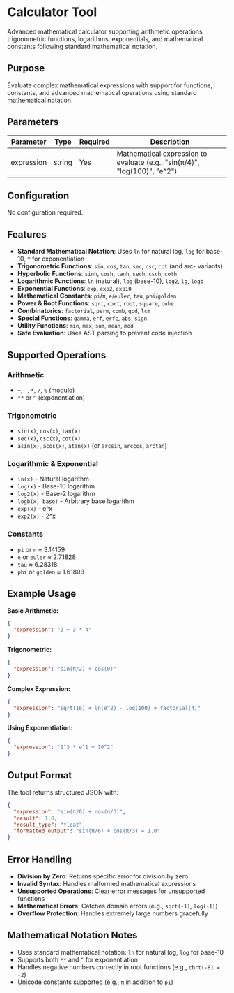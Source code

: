 # Calculator Tool

Advanced mathematical calculator supporting arithmetic operations, trigonometric functions, logarithms, exponentials, and mathematical constants following standard mathematical notation.

## Purpose
Evaluate complex mathematical expressions with support for functions, constants, and advanced mathematical operations using standard mathematical notation.

## Parameters

| Parameter  | Type   | Required | Description                                                    |
|------------|--------|----------|----------------------------------------------------------------|
| expression | string | Yes      | Mathematical expression to evaluate (e.g., "sin(π/4)", "log(100)", "e^2") |

## Configuration
No configuration required.

## Features
- **Standard Mathematical Notation**: Uses `ln` for natural log, `log` for base-10, `^` for exponentiation
- **Trigonometric Functions**: `sin`, `cos`, `tan`, `sec`, `csc`, `cot` (and arc- variants)
- **Hyperbolic Functions**: `sinh`, `cosh`, `tanh`, `sech`, `csch`, `coth`
- **Logarithmic Functions**: `ln` (natural), `log` (base-10), `log2`, `lg`, `logb`
- **Exponential Functions**: `exp`, `exp2`, `exp10`
- **Mathematical Constants**: `pi`/`π`, `e`/`euler`, `tau`, `phi`/`golden`
- **Power & Root Functions**: `sqrt`, `cbrt`, `root`, `square`, `cube`
- **Combinatorics**: `factorial`, `perm`, `comb`, `gcd`, `lcm`
- **Special Functions**: `gamma`, `erf`, `erfc`, `abs`, `sign`
- **Utility Functions**: `min`, `max`, `sum`, `mean`, `mod`
- **Safe Evaluation**: Uses AST parsing to prevent code injection

## Supported Operations

### Arithmetic
- `+`, `-`, `*`, `/`, `%` (modulo)
- `**` or `^` (exponentiation)

### Trigonometric
- `sin(x)`, `cos(x)`, `tan(x)`
- `sec(x)`, `csc(x)`, `cot(x)`
- `asin(x)`, `acos(x)`, `atan(x)` (or `arcsin`, `arccos`, `arctan`)

### Logarithmic & Exponential
- `ln(x)` - Natural logarithm
- `log(x)` - Base-10 logarithm
- `log2(x)` - Base-2 logarithm
- `logb(x, base)` - Arbitrary base logarithm
- `exp(x)` - e^x
- `exp2(x)` - 2^x

### Constants
- `pi` or `π` ≈ 3.14159
- `e` or `euler` ≈ 2.71828
- `tau` ≈ 6.28318
- `phi` or `golden` ≈ 1.61803

## Example Usage

**Basic Arithmetic:**
```json
{
  "expression": "2 + 3 * 4"
}
```

**Trigonometric:**
```json
{
  "expression": "sin(π/2) + cos(0)"
}
```

**Complex Expression:**
```json
{
  "expression": "sqrt(16) + ln(e^2) - log(100) + factorial(4)"
}
```

**Using Exponentiation:**
```json
{
  "expression": "2^3 * e^1 + 10^2"
}
```

## Output Format

The tool returns structured JSON with:

```json
{
  "expression": "sin(π/6) + cos(π/3)",
  "result": 1.0,
  "result_type": "float",
  "formatted_output": "sin(π/6) + cos(π/3) = 1.0"
}
```

## Error Handling
- **Division by Zero**: Returns specific error for division by zero
- **Invalid Syntax**: Handles malformed mathematical expressions
- **Unsupported Operations**: Clear error messages for unsupported functions
- **Mathematical Errors**: Catches domain errors (e.g., `sqrt(-1)`, `log(-1)`)
- **Overflow Protection**: Handles extremely large numbers gracefully

## Mathematical Notation Notes
- Uses standard mathematical notation: `ln` for natural log, `log` for base-10
- Supports both `**` and `^` for exponentiation
- Handles negative numbers correctly in root functions (e.g., `cbrt(-8) = -2`)
- Unicode constants supported (e.g., `π` in addition to `pi`) 